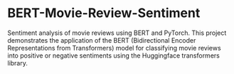 # BERT-Movie-Review-Sentiment
Sentiment analysis of movie reviews using BERT and PyTorch. This project demonstrates the application of the BERT (Bidirectional Encoder Representations from Transformers) model for classifying movie reviews into positive or negative sentiments using the Huggingface transformers library.

